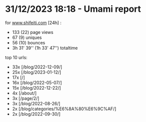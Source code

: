 # 31/12/2023 18:18 - Umami report
for www.shifeiti.com [24h] :

 - 133 (22) page views
 - 67 (9) uniques
 - 56 (10) bounces
 - 3h 31' 39'' (1h 33' 47'') totaltime


top 10 urls:
 - 33x [/blog/2022-12-09/]
 - 25x [/blog/2023-01-12/]
 - 17x [/]
 - 16x [/blog/2022-05-07/]
 - 15x [/blog/2022-12-22/]
 - 4x [/about/]
 - 3x [/page/2/]
 - 3x [/blog/2022-08-26/]
 - 2x [/blog/categories/%E6%8A%80%E6%9C%AF/]
 - 2x [/blog/2022-09-30/]


